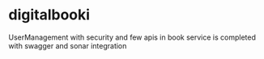 # digitalbooki

UserManagement with security and few apis in book service is completed with swagger and sonar integration
